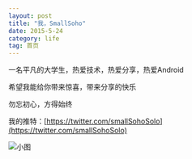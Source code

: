 ```yaml
---
layout: post
title: "我，SmallSoho"
date: 2015-5-24
category: life
tag: 首页
---
```


一名平凡的大学生，热爱技术，热爱分享，热爱Android

希望我能给你带来惊喜，带来分享的快乐

勿忘初心，方得始终

我的推特：[https://twitter.com/smallSohoSolo](https://twitter.com/smallSohoSolo)

![小图](/img/keyboard.png)